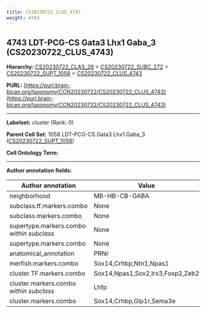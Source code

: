 ```yaml
---
title: CS20230722_CLUS_4743
weight: 4743
---
```

## 4743 LDT-PCG-CS Gata3 Lhx1 Gaba_3 (CS20230722_CLUS_4743)
<b>Hierarchy: </b>
[CS20230722_CLAS_26](../CS20230722_CLAS_26) >
[CS20230722_SUBC_272](../CS20230722_SUBC_272) >
[CS20230722_SUPT_1058](../CS20230722_SUPT_1058) >
[CS20230722_CLUS_4743](../CS20230722_CLUS_4743)

**PURL:** [https://purl.brain-bican.org/taxonomy/CCN20230722/CS20230722_CLUS_4743](https://purl.brain-bican.org/taxonomy/CCN20230722/CS20230722_CLUS_4743)

---


**Labelset:** cluster (Rank: 0)

**Parent Cell Set:** 1058 LDT-PCG-CS Gata3 Lhx1 Gaba_3 ([CS20230722_SUPT_1058](../CS20230722_SUPT_1058))



**Cell Ontology Term:** 

[MARKER GENES.]: #


---

[TRANSFERRED ANNOTATIONS.]: #


[AUTHOR ANNOTATION FIELDS.]: #


**Author annotation fields:**

| Author annotation | Value |
|-------------------|-------|
|neighborhood|MB-HB-CB-GABA|
|subclass.tf.markers.combo|None|
|subclass.markers.combo|None|
|supertype.markers.combo _within subclass_|None|
|supertype.markers.combo|None|
|anatomical_annotation|PRNr|
|merfish.markers.combo|Sox14,Crhbp,Ntn1,Npas1|
|cluster.TF.markers.combo|Sox14,Npas1,Sox2,Irx3,Foxp2,Zeb2|
|cluster.markers.combo _within subclass_|Lhfp|
|cluster.markers.combo|Sox14,Crhbp,Glp1r,Sema3e|

